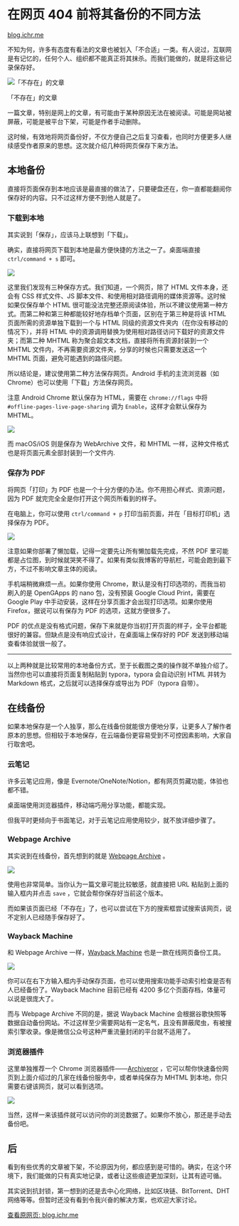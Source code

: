 # 在网页 404 前将其备份的不同方法

[blog.ichr.me](https://blog.ichr.me/post/archive-webpage-before-404/)

不知为何，许多有态度有看法的文章也被划入「不合适」一类。有人说过，互联网是有记忆的，任何个人、组织都不能真正将其抹杀。而我们能做的，就是将这些记录保存好。

![](https://cubox.pro/c/filters:no_upscale()?imageUrl=https%3A%2F%2Frmt.ladydaily.com%2Ffetch%2Fchralpha%2Fstorage%2Fblog-assets%2F20200401110041.jpg%3Fq%3D100 "「不存在」的文章")

「不存在」的文章

一篇文章，特别是网上的文章，有可能由于某种原因无法在被阅读。可能是网站被屏蔽，可能是被平台下架，可能是作者手动删除。

这时候，有效地将网页备份好，不仅方便自己之后复习查看，也同时方便更多人继续感受作者原来的思想。这次就介绍几种将网页保存下来方法。

## 本地备份

直接将页面保存到本地应该是最直接的做法了，只要硬盘还在，你一直都能翻阅你保存好的内容。只不过这样方便不到他人就是了。

### 下载到本地

其实说到「保存」，应该马上联想到「下载」。

确实，直接将网页下载到本地是最方便快捷的方法之一了。桌面端直接 `ctrl/command + s` 即可。

![](https://cubox.pro/c/filters:no_upscale()?imageUrl=https%3A%2F%2Frmt.ladydaily.com%2Ffetch%2Fchralpha%2Fstorage%2Fblog-assets%2F20200401110146.jpg%3Fq%3D100)

这里我们发现有三种保存方式。我们知道，一个网页，除了 HTML 文件本身，还会有 CSS 样式文件、JS 脚本文件、和使用相对路径调用的媒体资源等。这时候如果仅保存单个 HTML 很可能没法完整还原阅读体验，所以不建议使用第一种方式。而第二种和第三种都能较好地存档单个页面，区别在于第三种是将该 HTML 页面所需的资源单独下载到一个与 HTML 同级的资源文件夹内（在你没有移动的情况下），并将 HTML 中的资源调用替换为使用相对路径访问下载好的资源文件夹；而第二种 MHTML 称为聚合超文本文档，直接将所有资源封装到一个 MHTML 文件内，不再需要资源文件夹，分享的时候也只需要发送这一个 MHTML 页面，避免可能遇到的路径问题。

所以结论是，建议使用第二种方法保存网页。Android 手机的主流浏览器（如 Chrome）也可以使用「下载」方法保存网页。

注意 Android Chrome 默认保存为 HTML，需要在 `chrome://flags` 中将 `#offline-pages-live-page-sharing` 调为 `Enable`，这样才会默认保存为 MHTML。

![](https://cubox.pro/c/filters:no_upscale()?imageUrl=https%3A%2F%2Frmt.ladydaily.com%2Ffetch%2Fchralpha%2Fstorage%2Fblog-assets%2F20200401110849.jpg%3Fq%3D100)

而 macOS/iOS 则是保存为 WebArchive 文件，和 MHTML 一样，这种文件格式也是将页面元素全部封装到一个文件内.

### 保存为 PDF

将网页「打印」为 PDF 也是一个十分方便的办法。你不用担心样式、资源问题，因为 PDF 就完完全全是你打开这个网页所看到的样子。

在电脑上，你可以使用 `ctrl/command + p` 打印当前页面，并在「目标打印机」选择保存为 PDF。

![](https://cubox.pro/c/filters:no_upscale()?imageUrl=https%3A%2F%2Frmt.ladydaily.com%2Ffetch%2Fchralpha%2Fstorage%2Fblog-assets%2F20200401110113.jpg%3Fq%3D100)

注意如果你部署了懒加载，记得一定要先让所有懒加载先完成，不然 PDF 里可能都是占位图，到时候就哭笑不得了。如果有类似我博客的导航栏，可能会跑到最下方，不过不影响文章主体的阅读。

手机端稍微麻烦一点。如果你使用 Chrome，默认是没有打印选项的，而我当初刷入的是 OpenGApps 的 nano 包，没有预装 Google Cloud Print，需要在 Google Play 中手动安装，这样在分享页面才会出现打印选项。如果你使用 Firefox，据说可以有保存为 PDF 的选项，这就方便很多了。

PDF 的优点是没有格式问题，保存下来就是你当初打开页面的样子，全平台都能很好的兼容。但缺点是没有响应式设计，在桌面端上保存好的 PDF 发送到移动端查看体验就很一般了。

* * *

以上两种就是比较常用的本地备份方式，至于长截图之类的操作就不单独介绍了。当然你也可以直接将页面复制粘贴到 typora，typora 会自动识别 HTML 并转为 Markdown 格式，之后就可以选择保存或导出为 PDF（typora 自带）。

## 在线备份

如果本地保存是一个人独享，那么在线备份就能很方便地分享，让更多人了解作者原本的思想。但相较于本地保存，在云端备份更容易受到不可控因素影响，大家自行取舍吧。

### 云笔记

许多云笔记应用，像是 Evernote/OneNote/Notion，都有网页剪藏功能，体验也都不错。

桌面端使用浏览器插件，移动端巧用分享功能，都能实现。

但我平时更倾向于书面笔记，对于云笔记应用使用较少，就不放详细步骤了。

### Webpage Archive

其实说到在线备份，首先想到的就是 [Webpage Archive](https://archive.is/) 。

![](https://cubox.pro/c/filters:no_upscale()?imageUrl=https%3A%2F%2Frmt.ladydaily.com%2Ffetch%2Fchralpha%2Fstorage%2Fblog-assets%2F20200401110250.jpg%3Fq%3D100)

使用也非常简单。当你认为一篇文章可能比较敏感，就直接把 URL 粘贴到上面的输入框内并点击 `save` ，它就会帮你保存好当前这个版本。

而如果该页面已经「不存在」了，也可以尝试在下方的搜索框尝试搜索该网页，说不定别人已经随手保存好了。

### Wayback Machine

和 Webpage Archive 一样，[Wayback Machine](https://web.archive.org/) 也是一款在线网页备份工具。

![](https://cubox.pro/c/filters:no_upscale()?imageUrl=https%3A%2F%2Frmt.ladydaily.com%2Ffetch%2Fchralpha%2Fstorage%2Fblog-assets%2F20200401110317.jpg%3Fq%3D100)

你可以在右下方输入框内手动保存页面，也可以使用搜索功能手动索引检查是否有人已经备份了。Wayback Machine 目前已经有 4200 多亿个页面存档，体量可以说是很庞大了。

而与 Webpage Archive 不同的是，据说 Wayback Machine 会根据谷歌快照等数据自动备份网站。不过这样至少需要网站有一定名气，且没有屏蔽爬虫，有被搜索引擎收录。像是微信公众号这种严重流量封闭的平台就不适用了。

### 浏览器插件

这里单独推荐一个 Chrome 浏览器插件——[Archiveror](https://chrome.google.com/webstore/detail/archiveror/cpjdnekhgjdecpmjglkcegchhiijadpb) ，它可以帮你快速备份网页到上面介绍过的几家在线备份服务中，或者单纯保存为 MHTML 到本地，你只需要右键该网页，就可以看到选项。

![](https://cubox.pro/c/filters:no_upscale()?imageUrl=https%3A%2F%2Frmt.ladydaily.com%2Ffetch%2Fchralpha%2Fstorage%2Fblog-assets%2F20200401110454.jpg%3Fq%3D100)

当然，这样一来该插件就可以访问你的浏览数据了。如果你不放心，那还是手动去备份吧。

## 后

看到有些优秀的文章被下架，不论原因为何，都应感到是可惜的。确实，在这个环境下，我们能做的只有真实地记录，或者让这些痕迹更加深刻，让其有迹可循。

其实说到抗封锁，第一想到的还是去中心化网络，比如区块链、BitTorrent、DHT 网络等等。但暂时还没有看到令我兴奋的解决方案，也欢迎大家讨论。

[查看原网页: blog.ichr.me](https://blog.ichr.me/post/archive-webpage-before-404/)